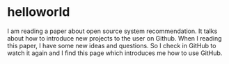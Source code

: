 # helloworld
I am reading a paper about open source system recommendation. It talks about how to introduce new projects to the user on Github.
When I reading this paper, I have some new ideas and questions. So I check in GitHub to watch it again and I find this page which introduces me how to use GitHub.
